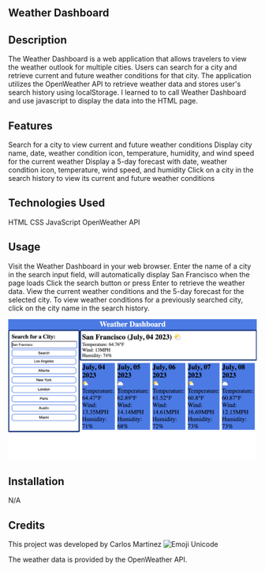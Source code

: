 ## Weather Dashboard

## Description
The Weather Dashboard is a web application that allows travelers to view the weather outlook for multiple cities. Users can search for a city and retrieve current and future weather conditions for that city. The application utilizes the OpenWeather API to retrieve weather data and stores user's search history using localStorage.
I learned to to call Weather Dashboard and use javascript to display the data into the HTML page.

## Features
Search for a city to view current and future weather conditions
Display city name, date, weather condition icon, temperature, humidity, and wind speed for the current weather
Display a 5-day forecast with date, weather condition icon, temperature, wind speed, and humidity
Click on a city in the search history to view its current and future weather conditions

## Technologies Used
HTML
CSS
JavaScript
OpenWeather API

## Usage
Visit the Weather Dashboard in your web browser.
Enter the name of a city in the search input field, will automatically display San Francisco when the page loads 
Click the search button or press Enter to retrieve the weather data.
View the current weather conditions and the 5-day forecast for the selected city.
To view weather conditions for a previously searched city, click on the city name in the search history.

![Weather dashboard](assests/weather_app.png)
## Installation
N/A

## Credits
This project was developed by Carlos Martinez
![Emoji Unicode](https://emojiterra.com/)

The weather data is provided by the OpenWeather API.
